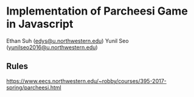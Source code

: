 # Implementation of Parcheesi Game in Javascript

Ethan Suh (edys@u.northwestern.edu)
Yunil Seo (yunilseo2016@u.northwestern.edu)

## Rules

https://www.eecs.northwestern.edu/~robby/courses/395-2017-spring/parcheesi.html
